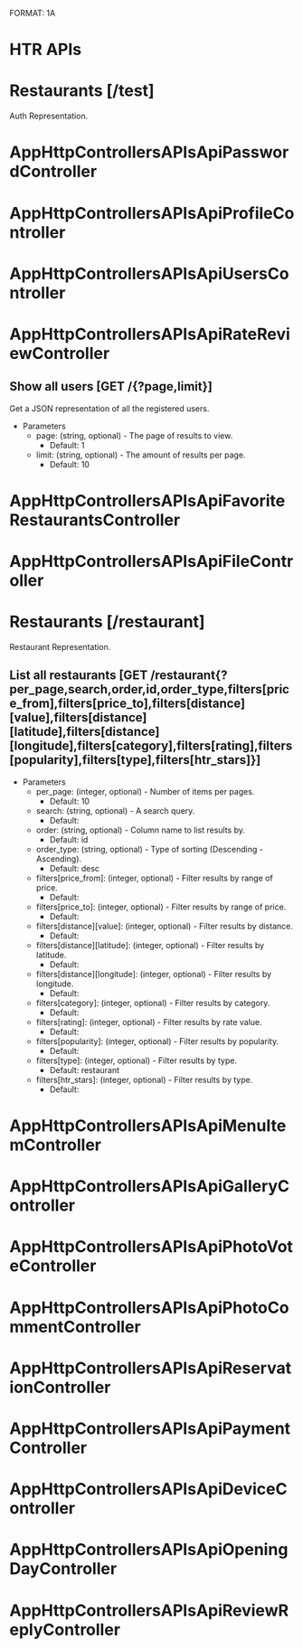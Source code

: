 FORMAT: 1A

# HTR APIs

# Restaurants [/test]
Auth Representation.

# AppHttpControllersAPIsApiPasswordController

# AppHttpControllersAPIsApiProfileController

# AppHttpControllersAPIsApiUsersController

# AppHttpControllersAPIsApiRateReviewController

## Show all users [GET /{?page,limit}]
Get a JSON representation of all the registered users.

+ Parameters
    + page: (string, optional) - The page of results to view.
        + Default: 1
    + limit: (string, optional) - The amount of results per page.
        + Default: 10

# AppHttpControllersAPIsApiFavoriteRestaurantsController

# AppHttpControllersAPIsApiFileController

# Restaurants [/restaurant]
Restaurant Representation.

## List all restaurants [GET /restaurant{?per_page,search,order,id,order_type,filters[price_from],filters[price_to],filters[distance][value],filters[distance][latitude],filters[distance][longitude],filters[category],filters[rating],filters[popularity],filters[type],filters[htr_stars]}]


+ Parameters
    + per_page: (integer, optional) - Number of items per pages.
        + Default: 10
    + search: (string, optional) - A search query.
        + Default: 
    + order: (string, optional) - Column name to list results by.
        + Default: id
    + order_type: (string, optional) - Type of sorting (Descending - Ascending).
        + Default: desc
    + filters[price_from]: (integer, optional) - Filter results by range of price.
        + Default: 
    + filters[price_to]: (integer, optional) - Filter results by range of price.
        + Default: 
    + filters[distance][value]: (integer, optional) - Filter results by distance.
        + Default: 
    + filters[distance][latitude]: (integer, optional) - Filter results by latitude.
        + Default: 
    + filters[distance][longitude]: (integer, optional) - Filter results by longitude.
        + Default: 
    + filters[category]: (integer, optional) - Filter results by category.
        + Default: 
    + filters[rating]: (integer, optional) - Filter results by rate value.
        + Default: 
    + filters[popularity]: (integer, optional) - Filter results by popularity.
        + Default: 
    + filters[type]: (integer, optional) - Filter results by type.
        + Default: restaurant
    + filters[htr_stars]: (integer, optional) - Filter results by type.
        + Default: 

# AppHttpControllersAPIsApiMenuItemController

# AppHttpControllersAPIsApiGalleryController

# AppHttpControllersAPIsApiPhotoVoteController

# AppHttpControllersAPIsApiPhotoCommentController

# AppHttpControllersAPIsApiReservationController

# AppHttpControllersAPIsApiPaymentController

# AppHttpControllersAPIsApiDeviceController

# AppHttpControllersAPIsApiOpeningDayController

# AppHttpControllersAPIsApiReviewReplyController